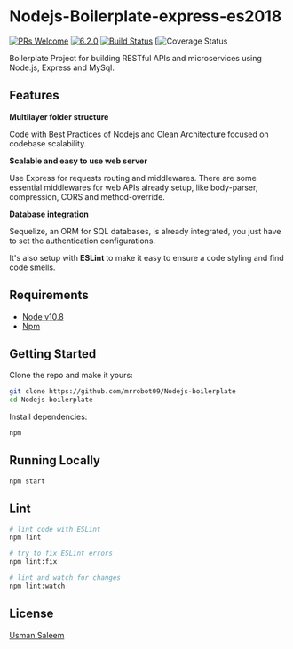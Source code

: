 # Nodejs-Boilerplate-express-es2018
[![PRs Welcome](https://img.shields.io/badge/PRs-welcome-brightgreen.svg?style=flat-square)](http://makeapullrequest.com) [![6.2.0](https://badge.fury.io/js/express-rest-es2018-boilerplate.svg)](https://badge.fury.io/js/express-rest-es2017-boilerplate) [![Build Status](https://travis-ci.org/danielfsousa/express-rest-es2018-boilerplate.svg?branch=master)](https://travis-ci.org/danielfsousa/express-rest-es2018-boilerplate) [![Coverage Status](https://coveralls.io/repos/github/danielfsousa/express-rest-es2018-boilerplate/badge.svg?branch=master)

Boilerplate Project for building RESTful APIs and microservices using Node.js, Express and MySql.

## Features

<b> Multilayer folder structure</b>

Code with Best Practices of Nodejs and Clean Architecture focused on codebase scalability.

<b> Scalable and easy to use web server </b>

Use Express for requests routing and middlewares. There are some essential middlewares for web APIs already setup, like body-parser, compression, CORS and method-override.

<b> Database integration </b>

Sequelize, an ORM for SQL databases, is already integrated, you just have to set the authentication configurations.

It's also setup with <b> ESLint </b> to make it easy to ensure a code styling and find code smells.

## Requirements

 - [Node v10.8](https://nodejs.org/en/download/current/)
 - [Npm](https://www.npmjs.com/get-npm)

## Getting Started

Clone the repo and make it yours:

```bash
git clone https://github.com/mrrobot09/Nodejs-boilerplate
cd Nodejs-boilerplate
```

Install dependencies:

```bash
npm
```

## Running Locally

```bash
npm start
```

## Lint

```bash
# lint code with ESLint
npm lint

# try to fix ESLint errors
npm lint:fix

# lint and watch for changes
npm lint:watch
```

## License

[Usman Saleem](https://github.com/mrrobot09)
